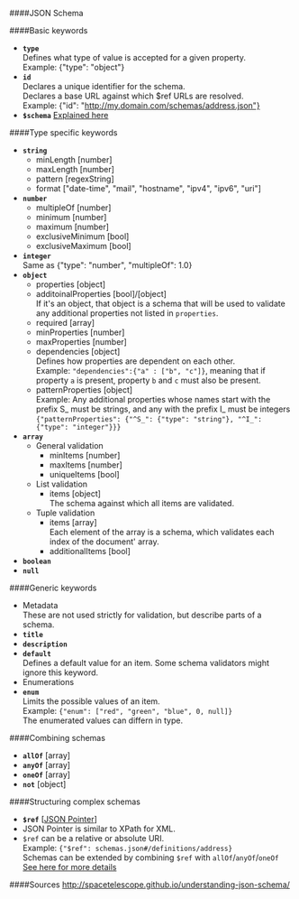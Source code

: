####JSON Schema

####Basic keywords
* **`type`**<br>Defines what type of value is accepted for a given property.<br>Example: {"type": "object"}
* **`id`**<br>Declares a unique identifier for the schema.<br>Declares a base URL against which $ref URLs are resolved.<br>Example: {"id": "http://my.domain.com/schemas/address.json"}
*  **`$schema`** [Explained here](http://spacetelescope.github.io/understanding-json-schema/reference/schema.html)

####Type specific keywords
* **`string`**
  * minLength [number]
  * maxLength [number]
  * pattern [regexString]
  * format ["date-time", "mail", "hostname", "ipv4", "ipv6", "uri"]
* **`number`**
  * multipleOf [number]
  * minimum [number]
  * maximum [number]
  * exclusiveMinimum [bool]
  * exclusiveMaximum [bool]
* **`integer`**<br>Same as {"type": "number", "multipleOf": 1.0}
* **`object`**
  * properties [object]
  * additoinalProperties [bool]/[object]<br> If it's an object, that object is a schema that will be used to validate any additional properties not listed in `properties`.
  * required [array]
  * minProperties [number]
  * maxProperties [number]
  * dependencies [object]<br>Defines how properties are dependent on each other.<br>Example: `"dependencies":{"a" : ["b", "c"]}`, meaning that if property `a` is present, property `b` and `c` must also be present.
  * patternProperties [object]<br>Example: Any additional properties whose names start with the prefix S_ must be strings, and any with the prefix I_ must be integers<br>```{"patternProperties": {"^S_": {"type": "string"}, "^I_": {"type": "integer"}}}```
* **`array`**
  * General validation
    * minItems [number]
    * maxItems [number]
    * uniqueItems [bool]
  * List validation
    * items [object]<br>The schema against which all items are validated.
  * Tuple validation
    * items [array]<br>Each element of the array is a schema, which validates each index of the document' array.
    * additionalItems [bool]
* **`boolean`**
* **`null`**

####Generic keywords
* Metadata<br>These are not used strictly for validation, but describe parts of a schema.
 * **`title`**
 * **`description`**
 * **`default`**<br>Defines a default value for an item. Some schema validators might ignore this keyword.
* Enumerations
 * **`enum`**<br>Limits the possible values of an item.<br>Example: `{"enum": ["red", "green", "blue", 0, null]}`<br>The enumerated values can differn in type.

####Combining schemas
* **`allOf`** [array]
* **`anyOf`** [array]
* **`oneOf`** [array]
* **`not`** [object]

####Structuring complex schemas
* **`$ref`** [[JSON Pointer](https://tools.ietf.ort/html/rfc6901)]
 * JSON Pointer is similar to XPath for XML.
 * `$ref` can be a relative or absolute URI.
<br>Example: `{"$ref": schemas.json#/definitions/address}`
<br>Schemas can be extended by combining `$ref` with `allOf`/`anyOf`/`oneOf`
<br>[See here for more details](http://spacetelescope.github.io/understanding-json-schema/structuring.html)

####Sources
http://spacetelescope.github.io/understanding-json-schema/
